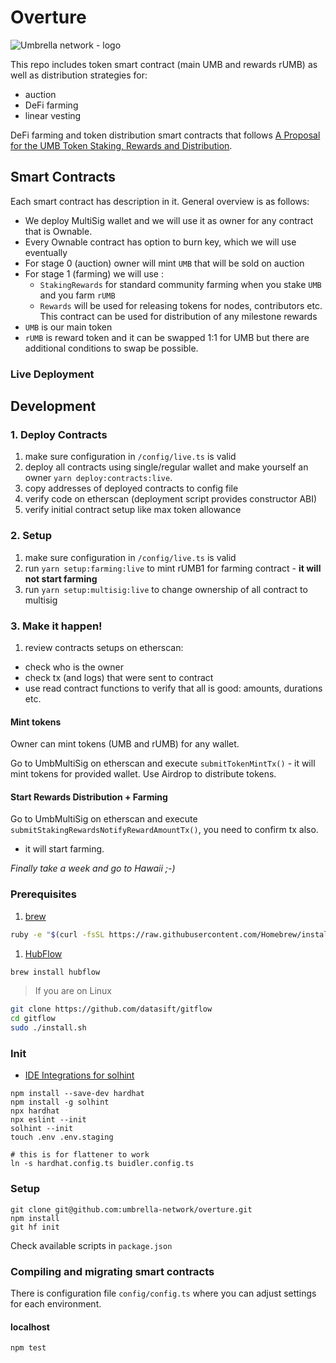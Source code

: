 # Overture


![Umbrella network - logo](./assets/umb.network-logo.png)

This repo includes token smart contract (main UMB and rewards rUMB) 
as well as distribution strategies for:
- auction
- DeFi farming
- linear vesting

DeFi farming and token distribution smart contracts that follows 
[A Proposal for the UMB Token Staking, Rewards and Distribution](
https://medium.com/umbrella-network/a-proposal-for-the-umb-token-staking-rewards-and-distribution-34e3f3499433
).


## Smart Contracts

Each smart contract has description in it. General overview is as follows:
- We deploy MultiSig wallet and we will use it as owner for any contract that is Ownable.
- Every Ownable contract has option to burn key, which we will use eventually
- For stage 0 (auction) owner will mint `UMB` that will be sold on auction
- For stage 1 (farming) we will use :
  - `StakingRewards` for standard community farming when you stake `UMB` and you farm `rUMB`
  - `Rewards` will be used for releasing tokens for nodes, contributors etc. 
    This contract can be used for distribution of any milestone rewards
- `UMB` is our main token
- `rUMB` is reward token and it can be swapped 1:1 for UMB but there are additional conditions to swap be possible.

### Live Deployment

## Development

### 1. Deploy Contracts

1. make sure configuration in `/config/live.ts` is valid
1. deploy all contracts using single/regular wallet and make yourself an owner
`yarn deploy:contracts:live`.
1. copy addresses of deployed contracts to config file
1. verify code on etherscan (deployment script provides constructor ABI)
1. verify initial contract setup like max token allowance

### 2. Setup

1. make sure configuration in `/config/live.ts` is valid
1. run `yarn setup:farming:live` to mint rUMB1 for farming contract - **it will not start farming**
1. run `yarn setup:multisig:live` to change ownership of all contract to multisig

### 3. Make it happen!

1. review contracts setups on etherscan:
- check who is the owner
- check tx (and logs) that were sent to contract
- use read contract functions to verify that all is good: amounts, durations etc.

#### Mint tokens

Owner can mint tokens (UMB and rUMB) for any wallet.

Go to UmbMultiSig on etherscan and execute `submitTokenMintTx()` - it will mint tokens for provided wallet.
Use Airdrop to distribute tokens.

#### Start Rewards Distribution + Farming

Go to UmbMultiSig on etherscan and execute `submitStakingRewardsNotifyRewardAmountTx()`, you need to confirm tx also.

- it will start farming.


*Finally take a week and go to Hawaii ;-)*

### Prerequisites

1. [brew](http://brew.sh)

  ```sh
  ruby -e "$(curl -fsSL https://raw.githubusercontent.com/Homebrew/install/master/install)"
  ```

1. [HubFlow](http://datasift.github.io/gitflow/)

  ```sh
  brew install hubflow
  ```

> If you are on Linux

  ```sh
  git clone https://github.com/datasift/gitflow
  cd gitflow
  sudo ./install.sh
  ```

### Init

* [IDE Integrations for solhint](https://github.com/protofire/solhint#ide-integrations)

```shell
npm install --save-dev hardhat
npm install -g solhint
npx hardhat
npx eslint --init
solhint --init
touch .env .env.staging

# this is for flattener to work
ln -s hardhat.config.ts buidler.config.ts
```

### Setup

```shell
git clone git@github.com:umbrella-network/overture.git
npm install
git hf init
```

Check available scripts in `package.json`

### Compiling and migrating smart contracts

There is configuration file `config/config.ts` where you can adjust settings for each environment.

#### localhost

```shell
npm test
```
